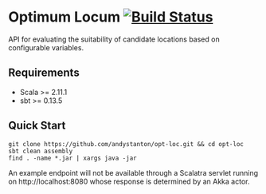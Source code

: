 # Optimum Locum [![Build Status](https://travis-ci.org/andystanton/opt-loc.svg?branch=master)](https://travis-ci.org/andystanton/opt-loc)

API for evaluating the suitability of candidate locations based on configurable variables.

## Requirements

* Scala >= 2.11.1
* sbt >= 0.13.5

## Quick Start

```
git clone https://github.com/andystanton/opt-loc.git && cd opt-loc
sbt clean assembly
find . -name *.jar | xargs java -jar
```

An example endpoint will not be available through a Scalatra servlet running on http://localhost:8080 whose response is determined by an Akka actor.
